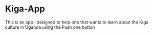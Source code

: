 # Kiga-App
This is an app i designed to help one that wants to learn about the Kiga culture in Uganda using the Push one button 
